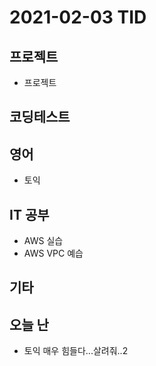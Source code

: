 # 2021-02-03 TID

## 프로젝트

- 프로젝트

## 코딩테스트

## 영어

- 토익

## IT 공부

- AWS 실습
- AWS VPC 예습

## 기타

## 오늘 난

- 토익 매우 힘들다...살려줘..2

